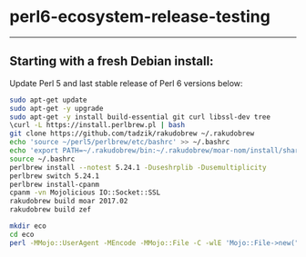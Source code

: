 # perl6-ecosystem-release-testing

----

## Starting with a fresh Debian install:

Update Perl 5 and last stable release of Perl 6 versions below:

```bash
sudo apt-get update
sudo apt-get -y upgrade
sudo apt-get -y install build-essential git curl libssl-dev tree
\curl -L https://install.perlbrew.pl | bash
git clone https://github.com/tadzik/rakudobrew ~/.rakudobrew
echo 'source ~/perl5/perlbrew/etc/bashrc' >> ~/.bashrc
echo 'export PATH=~/.rakudobrew/bin:~/.rakudobrew/moar-nom/install/share/perl6/site/bin:$PATH' >> ~/.bashrc
source ~/.bashrc
perlbrew install --notest 5.24.1 -Duseshrplib -Dusemultiplicity
perlbrew switch 5.24.1
perlbrew install-cpanm
cpanm -vn Mojolicious IO::Socket::SSL
rakudobrew build moar 2017.02
rakudobrew build zef

mkdir eco
cd eco
perl -MMojo::UserAgent -MEncode -MMojo::File -C -wlE 'Mojo::File->new("modules.txt")->spurt( encode "UTF-8", join "\n", sort map { $_->{name} } @{Mojo::UserAgent->new->get("https://modules.perl6.org/.json")->res->json->{dists}} )'
```

